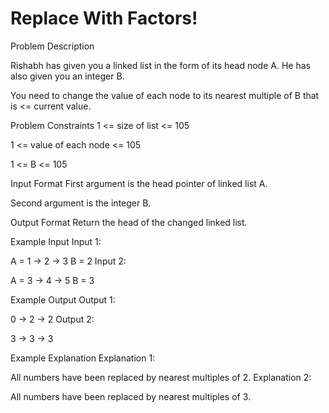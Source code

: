 # Replace With Factors!


Problem Description

Rishabh has given you a linked list in the form of its head node A. He has also given you an integer B.

You need to change the value of each node to its nearest multiple of B that is <= current value.



Problem Constraints
1 <= size of list <= 105

1 <= value of each node <= 105

1 <= B <= 105



Input Format
First argument is the head pointer of linked list A.

Second argument is the integer B.



Output Format
Return the head of the changed linked list.



Example Input
Input 1:

 A = 1 -> 2 -> 3
 B = 2
Input 2:

 A = 3 -> 4 -> 5
 B = 3


Example Output
Output 1:

 0 -> 2 -> 2
Output 2:

 3 -> 3 -> 3


Example Explanation
Explanation 1:

 All numbers have been replaced by nearest multiples of 2.
Explanation 2:

 All numbers have been replaced by nearest multiples of 3.